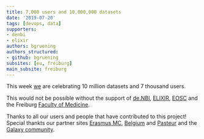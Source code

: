 ```yaml
---
title: 7,000 users and 10,000,000 datasets
date: '2019-07-20'
tags: [devops, data]
supporters:
- denbi
- elixir
authors: bgruening
authors_structured:
- github: bgruening
subsites: [eu, freiburg]
main_subsite: freiburg
---
```



This week [we](/freiburg/people) are celebrating 10 million datasets and 7 thousand users.

This would not be possible without the support of [de.NBI](https://www.denbi.de/), [ELIXIR](http://elixir-europe.org/),
[EOSC](https://ec.europa.eu/research/openscience/index.cfm?pg=open-science-cloud) and the Freiburg [Faculty of Medicine](http://www.med.uni-freiburg.de).

Thanks to all our users and people that have contributed to this project! Special thankts our partner sites [Erasmus MC](https://galaxyproject.eu/erasmusmc/),
[Belgium](https://galaxyproject.eu/vib/) and [Pasteur](https://galaxyproject.eu/pasteur/) and the [Galaxy community](https://galaxyproject.org/community/).


